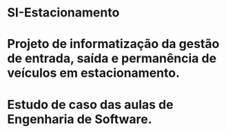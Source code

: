 # SI-Estacionamento
# Projeto de informatização da gestão de entrada, saída e permanência de veículos em estacionamento.
# Estudo de caso das aulas de Engenharia de Software.
